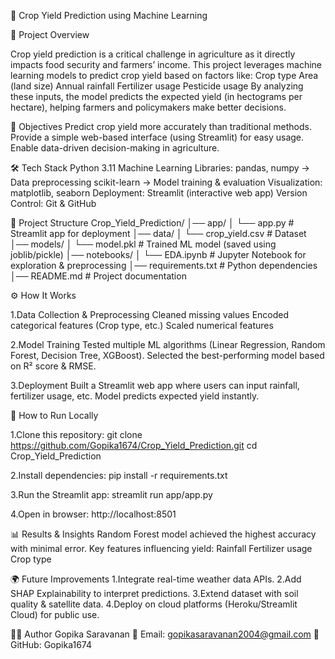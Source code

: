 🌾 Crop Yield Prediction using Machine Learning

📌 Project Overview

Crop yield prediction is a critical challenge in agriculture as it directly impacts food security and farmers’ income. This project leverages machine learning models to predict crop yield based on factors like:
Crop type
Area (land size)
Annual rainfall
Fertilizer usage
Pesticide usage
By analyzing these inputs, the model predicts the expected yield (in hectograms per hectare), helping farmers and policymakers make better decisions.


🎯 Objectives
Predict crop yield more accurately than traditional methods.
Provide a simple web-based interface (using Streamlit) for easy usage.
Enable data-driven decision-making in agriculture.


🛠️ Tech Stack
Python 3.11
Machine Learning Libraries:
    pandas, numpy → Data preprocessing
    scikit-learn → Model training & evaluation
Visualization: matplotlib, seaborn
Deployment: Streamlit (interactive web app)
Version Control: Git & GitHub


📂 Project Structure
Crop_Yield_Prediction/
│── app/
│   └── app.py              # Streamlit app for deployment
│── data/
│   └── crop_yield.csv      # Dataset
│── models/
│   └── model.pkl           # Trained ML model (saved using joblib/pickle)
│── notebooks/
│   └── EDA.ipynb           # Jupyter Notebook for exploration & preprocessing
│── requirements.txt        # Python dependencies
│── README.md               # Project documentation


⚙️ How It Works

1.Data Collection & Preprocessing
    Cleaned missing values
    Encoded categorical features (Crop type, etc.)
    Scaled numerical features

2.Model Training
    Tested multiple ML algorithms (Linear Regression, Random Forest, Decision Tree, XGBoost).
    Selected the best-performing model based on R² score & RMSE.

3.Deployment
    Built a Streamlit web app where users can input rainfall, fertilizer usage, etc.
    Model predicts expected yield instantly.


🚀 How to Run Locally

1.Clone this repository:
git clone https://github.com/Gopika1674/Crop_Yield_Prediction.git
cd Crop_Yield_Prediction

2.Install dependencies:
pip install -r requirements.txt

3.Run the Streamlit app:
streamlit run app/app.py

4.Open in browser: http://localhost:8501


📊 Results & Insights
Random Forest model achieved the highest accuracy with minimal error.
Key features influencing yield:
    Rainfall
    Fertilizer usage
    Crop type


🌍 Future Improvements
1.Integrate real-time weather data APIs.
2.Add SHAP Explainability to interpret predictions.
3.Extend dataset with soil quality & satellite data.
4.Deploy on cloud platforms (Heroku/Streamlit Cloud) for public use.


👩‍💻 Author
Gopika Saravanan
📧 Email: gopikasaravanan2004@gmail.com
🔗 GitHub: Gopika1674